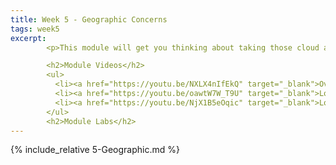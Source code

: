 ```yaml
---
title: Week 5 - Geographic Concerns
tags: week5
excerpt: 
        <p>This module will get you thinking about taking those cloud apps worldwide.</p>

        <h2>Module Videos</h2>
        <ul>
          <li><a href="https://youtu.be/NXLX4nIfEkQ" target="_blank">Overview of geographic concerns [10:18]</a></li>
          <li><a href="https://youtu.be/oawtW7W_T9U" target="_blank">Load balancing demo (1/2) [10:38]</a></li>
          <li><a href="https://youtu.be/NjX1B5eOqic" target="_blank">Load balancing demo (2/2) [10:59]</a></li>
        </ul>
        <h2>Module Labs</h2>
---  
```


{% include_relative 5-Geographic.md %}
